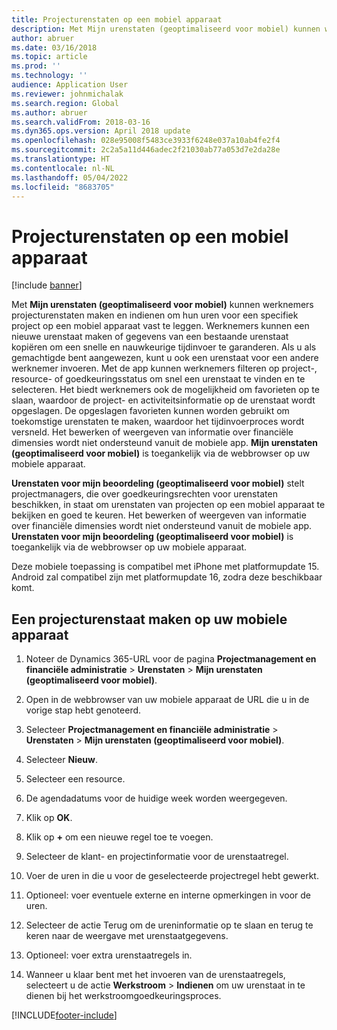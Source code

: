 ```yaml
---
title: Projecturenstaten op een mobiel apparaat
description: Met Mijn urenstaten (geoptimaliseerd voor mobiel) kunnen werknemers projecturenstaten maken en indienen om hun uren voor een specifiek project op een mobiel apparaat vast te leggen.
author: abruer
ms.date: 03/16/2018
ms.topic: article
ms.prod: ''
ms.technology: ''
audience: Application User
ms.reviewer: johnmichalak
ms.search.region: Global
ms.author: abruer
ms.search.validFrom: 2018-03-16
ms.dyn365.ops.version: April 2018 update
ms.openlocfilehash: 028e95008f5483ce3933f6248e037a10ab4fe2f4
ms.sourcegitcommit: 2c2a5a11d446adec2f21030ab77a053d7e2da28e
ms.translationtype: HT
ms.contentlocale: nl-NL
ms.lasthandoff: 05/04/2022
ms.locfileid: "8683705"
---
```

# <a name="project-timesheets-on-a-mobile-device"></a>Projecturenstaten op een mobiel apparaat

[!include [banner](../includes/banner.md)]

Met **Mijn urenstaten (geoptimaliseerd voor mobiel)** kunnen werknemers projecturenstaten maken en indienen om hun uren voor een specifiek project op een mobiel apparaat vast te leggen. Werknemers kunnen een nieuwe urenstaat maken of gegevens van een bestaande urenstaat kopiëren om een snelle en nauwkeurige tijdinvoer te garanderen. Als u als gemachtigde bent aangewezen, kunt u ook een urenstaat voor een andere werknemer invoeren. Met de app kunnen werknemers filteren op project-, resource- of goedkeuringsstatus om snel een urenstaat te vinden en te selecteren. Het biedt werknemers ook de mogelijkheid om favorieten op te slaan, waardoor de project- en activiteitsinformatie op de urenstaat wordt opgeslagen. De opgeslagen favorieten kunnen worden gebruikt om toekomstige urenstaten te maken, waardoor het tijdinvoerproces wordt versneld. Het bewerken of weergeven van informatie over financiële dimensies wordt niet ondersteund vanuit de mobiele app. **Mijn urenstaten (geoptimaliseerd voor mobiel)** is toegankelijk via de webbrowser op uw mobiele apparaat.

**Urenstaten voor mijn beoordeling (geoptimaliseerd voor mobiel)** stelt projectmanagers, die over goedkeuringsrechten voor urenstaten beschikken, in staat om urenstaten van projecten op een mobiel apparaat te bekijken en goed te keuren. Het bewerken of weergeven van informatie over financiële dimensies wordt niet ondersteund vanuit de mobiele app. **Urenstaten voor mijn beoordeling (geoptimaliseerd voor mobiel)** is toegankelijk via de webbrowser op uw mobiele apparaat.

Deze mobiele toepassing is compatibel met iPhone met platformupdate 15.
Android zal compatibel zijn met platformupdate 16, zodra deze beschikbaar komt.

## <a name="create-a-project-timesheet-on-your-mobile-device"></a>Een projecturenstaat maken op uw mobiele apparaat

1.  Noteer de Dynamics 365-URL voor de pagina **Projectmanagement en financiële administratie** \> **Urenstaten** \> **Mijn urenstaten (geoptimaliseerd voor mobiel)**.

2.  Open in de webbrowser van uw mobiele apparaat de URL die u in de vorige stap hebt genoteerd.
 
3.  Selecteer **Projectmanagement en financiële administratie** \> **Urenstaten** \> **Mijn urenstaten (geoptimaliseerd voor mobiel)**.

4.  Selecteer **Nieuw**.

5.  Selecteer een resource.

6.  De agendadatums voor de huidige week worden weergegeven.

7.  Klik op **OK**.

8.  Klik op **+** om een nieuwe regel toe te voegen.

9.  Selecteer de klant- en projectinformatie voor de urenstaatregel.

10. Voer de uren in die u voor de geselecteerde projectregel hebt gewerkt.

11. Optioneel: voer eventuele externe en interne opmerkingen in voor de uren.

12. Selecteer de actie Terug om de ureninformatie op te slaan en terug te keren naar de weergave met urenstaatgegevens.

13. Optioneel: voer extra urenstaatregels in.

14. Wanneer u klaar bent met het invoeren van de urenstaatregels, selecteert u de actie **Werkstroom** \> **Indienen** om uw urenstaat in te dienen bij het werkstroomgoedkeuringsproces.


[!INCLUDE[footer-include](../includes/footer-banner.md)]